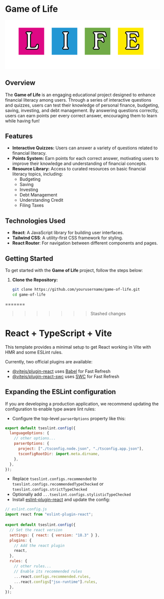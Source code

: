 # Game of Life

![Alt text](src/assets/life.png)

## Overview

The **Game of Life** is an engaging educational project designed to enhance financial literacy among users. Through a series of interactive questions and quizzes, users can test their knowledge of personal finance, budgeting, saving, investing, and debt management. By answering questions correctly, users can earn points per every correct answer, encouraging them to learn while having fun!

## Features

- **Interactive Quizzes:** Users can answer a variety of questions related to financial literacy.
- **Points System:** Earn points for each correct answer, motivating users to improve their knowledge and understanding of financial concepts.
- **Resource Library:** Access to curated resources on basic financial literacy topics, including:
  - Budgeting
  - Saving
  - Investing
  - Debt Management
  - Understanding Credit
  - Filing Taxes

## Technologies Used

- **React**: A JavaScript library for building user interfaces.
- **Tailwind CSS**: A utility-first CSS framework for styling.
- **React Router**: For navigation between different components and pages.

## Getting Started

To get started with the **Game of Life** project, follow the steps below:

1. **Clone the Repository:**
   ```bash
   git clone https://github.com/yourusername/game-of-life.git
   cd game-of-life
   ```

=======

> > > > > > > Stashed changes

# React + TypeScript + Vite

This template provides a minimal setup to get React working in Vite with HMR and some ESLint rules.

Currently, two official plugins are available:

- [@vitejs/plugin-react](https://github.com/vitejs/vite-plugin-react/blob/main/packages/plugin-react/README.md) uses [Babel](https://babeljs.io/) for Fast Refresh
- [@vitejs/plugin-react-swc](https://github.com/vitejs/vite-plugin-react-swc) uses [SWC](https://swc.rs/) for Fast Refresh

## Expanding the ESLint configuration

If you are developing a production application, we recommend updating the configuration to enable type aware lint rules:

- Configure the top-level `parserOptions` property like this:

```js
export default tseslint.config({
  languageOptions: {
    // other options...
    parserOptions: {
      project: ["./tsconfig.node.json", "./tsconfig.app.json"],
      tsconfigRootDir: import.meta.dirname,
    },
  },
});
```

- Replace `tseslint.configs.recommended` to `tseslint.configs.recommendedTypeChecked` or `tseslint.configs.strictTypeChecked`
- Optionally add `...tseslint.configs.stylisticTypeChecked`
- Install [eslint-plugin-react](https://github.com/jsx-eslint/eslint-plugin-react) and update the config:

```js
// eslint.config.js
import react from "eslint-plugin-react";

export default tseslint.config({
  // Set the react version
  settings: { react: { version: "18.3" } },
  plugins: {
    // Add the react plugin
    react,
  },
  rules: {
    // other rules...
    // Enable its recommended rules
    ...react.configs.recommended.rules,
    ...react.configs["jsx-runtime"].rules,
  },
});
```
